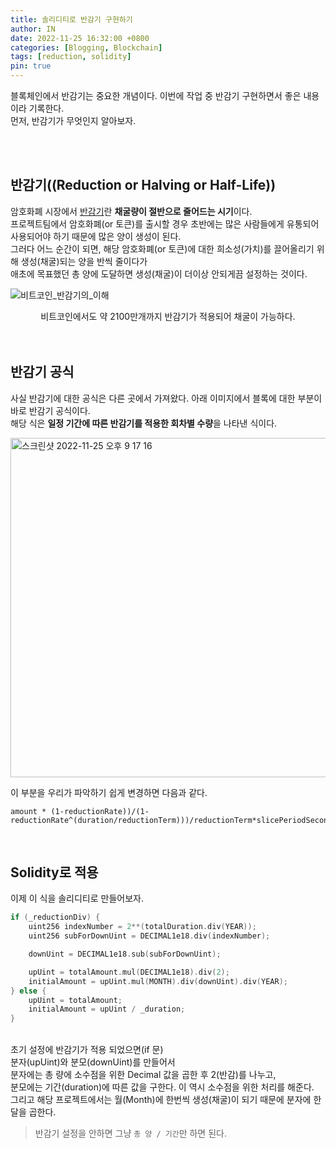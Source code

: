 ```yaml
---
title: 솔리디티로 반감기 구현하기
author: IN
date: 2022-11-25 16:32:00 +0800
categories: [Blogging, Blockchain]
tags: [reduction, solidity]
pin: true
---
```


블록체인에서 반감기는 중요한 개념이다. 이번에 작업 중 반감기 구현하면서 좋은 내용이라 기록한다. 
<br />
먼저, 반감기가 무엇인지 알아보자.

<br />
<br />

## 반감기((Reduction or Halving or Half-Life))
암호화폐 시장에서 [반감기](http://wiki.hash.kr/index.php/%EB%B0%98%EA%B0%90%EA%B8%B0)란 **채굴량이 절반으로 줄어드는 시기**이다. 
<br />
프로젝트팀에서 암호화폐(or 토큰)를 출시할 경우 초반에는 많은 사람들에게 유통되어 사용되어야 하기 때문에 많은 양이 생성이 된다.
<br />
그러다 어느 순간이 되면, 해당 암호화폐(or 토큰)에 대한 희소성(가치)를 끌어올리기 위해 생성(채굴)되는 양을 반씩 줄이다가
<br />
애초에 목표했던 총 양에 도달하면 생성(채굴)이 더이상 안되게끔 설정하는 것이다. 
<br />

![비트코인_반감기의_이해](https://user-images.githubusercontent.com/65399118/203982042-ad5cb23f-30e9-4a07-b8a2-4a5dd735aa92.png)

<center>
비트코인에서도 약 2100만개까지 반감기가 적용되어 채굴이 가능하다. 
</center>

<br />
<br />

## 반감기 공식
사실 반감기에 대한 공식은 다른 곳에서 가져왔다. 아래 이미지에서 블록에 대한 부분이 바로 반감기 공식이다. 
<br /> 
해당 식은 **일정 기간에 따른 반감기를 적용한 회차별 수량**을 나타낸 식이다.
<br />

<img width="543" alt="스크린샷 2022-11-25 오후 9 17 16" src="https://user-images.githubusercontent.com/65399118/203984575-109c8ad4-92d8-4dd1-bfd7-e22a52b5578d.png">

<br />

이 부분을 우리가 파악하기 쉽게 변경하면 다음과 같다.

```
amount * (1-reductionRate))/(1-reductionRate^(duration/reductionTerm)))/reductionTerm*slicePeriodSeconds
```

<br />

## Solidity로 적용
이제 이 식을 솔리디티로 만들어보자.
<br />

```go
if (_reductionDiv) {
    uint256 indexNumber = 2**(totalDuration.div(YEAR));
    uint256 subForDownUint = DECIMAL1e18.div(indexNumber);

    downUint = DECIMAL1e18.sub(subForDownUint);

    upUint = totalAmount.mul(DECIMAL1e18).div(2);
    initialAmount = upUint.mul(MONTH).div(downUint).div(YEAR);
} else {
    upUint = totalAmount;
    initialAmount = upUint / _duration;
}
```
<br />
초기 설정에 반감기가 적용 되었으면(if 문)  
<br />
분자(upUint)와 분모(downUint)를 만들어서 
<br />
분자에는 총 량에 소수점을 위한 Decimal 값을 곱한 후 2(반감)를 나누고,
<br />
분모에는 기간(duration)에 따른 값을 구한다. 이 역시 소수점을 위한 처리를 해준다.
<br />
그리고 해당 프로젝트에서는 월(Month)에 한번씩 생성(채굴)이 되기 때문에 분자에 한 달을 곱한다.

<br />

> 반감기 설정을 안하면 그냥 `총 양 / 기간`만 하면 된다.

